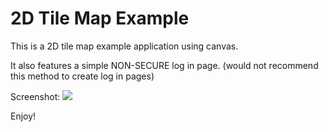 2D Tile Map Example
=======================

This is a 2D tile map example application using canvas.

It also features a simple NON-SECURE log in page.
(would not recommend this method to create log in pages)

Screenshot:
![](https://raw.githubusercontent.com/JoshuaChing/2DTileMapExample/master/screenshots/screenshot1.png)

Enjoy!
